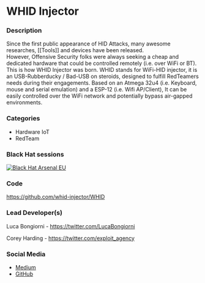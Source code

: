# WHID Injector

### Description
Since the first public appearance of HID Attacks, many awesome researches, [[Tools]] and devices have been released.  
However, Offensive Security folks were always seeking a cheap and dedicated hardware that could be controlled remotely (i.e. over WiFi or BT).
This is how WHID Injector was born. 
WHID stands for WiFi-HID injector, it is an USB-Rubberducky / Bad-USB on steroids, designed to fulfill RedTeamers needs during their engagements.
Based on an Atmega 32u4 (i.e. Keyboard, mouse and serial emulation) and a ESP-12 (i.e. Wifi AP/Client), It can be easily controlled over the WiFi network and potentially bypass air-gapped environments. 

### Categories
* Hardware IoT
* RedTeam

### Black Hat sessions

[![Black Hat Arsenal EU](https://rawgit.com/toolswatch/badges/master/arsenal/europe/2017.svg)](https://www.toolswatch.org/2017/09/black-hat-arsenal-europe-2017-lineup/)

### Code 
https://github.com/whid-injector/WHID

### Lead Developer(s)
 Luca Bongiorni - https://twitter.com/LucaBongiorni
 
 Corey Harding - https://twitter.com/exploit_agency

### Social Media 
* [Medium](https://medium.com/@LucaBongiorni)
* [GitHub](https://github.com/whid-injector)
